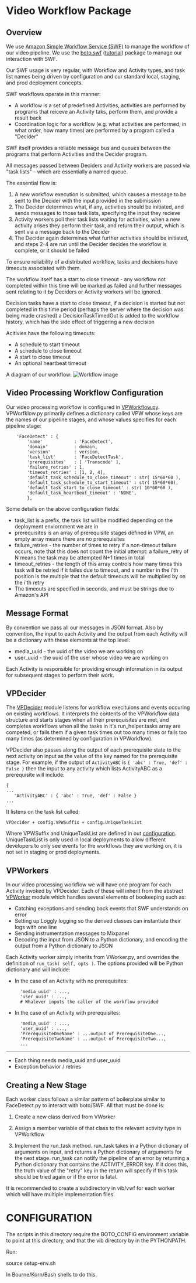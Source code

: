 Video Workflow Package
======================

Overview
--------

We use [Amazon Simple Workflow Service
(SWF)](http://aws.amazon.com/swf/) to manage the workflow of our video
pipeline.  We use the [boto.swf](http://boto.readthedocs.org/en/latest/ref/swf.html) ([tutorial](http://boto.readthedocs.org/en/latest/swf_tut.html)) package to manage our interaction with SWF.

Our SWF usage is very regular, with Workflow and Activity types, and
task list names being driven by configuration and our standard local,
staging, and prod deployment concepts.

SWF workflows operate in this manner:
* A workflow is a set of predefined Activities, activities are performed by programs that reiceve an Activity taks, perform them, and provide a result back
* Coordination logic for a workflow (e.g. what activities are performed, in what order, how many times) are performed by a program called a "Decider"

SWF itself provides a reliable message bus and queues between the programs that perform Activities and the Decider program.  

All messages passed between Deciders and Activity workers are passed via "task lists" - which are essentially a named queue.

The essential flow is:
1. A new workflow execution is submitted, which causes a message to be sent to the Decider with the input provided in the submission
2. The Decider determines what, if any, activities should be initiated, and sends messages to those task lists, specifying the input they recieve
3. Activity workers poll their task lists waiting for activities, when a new activity arises they perform their task, and return their output, which is sent via a message back to the Decider
4. The Decider again determines what further activities should be initiated, and steps 2-4 are run until the Decider decides the workflow is complete, or it should be failed

To ensure reliability of a distributed workflow, tasks and decisions have timeouts associated with them.

The workflow itself has a start to close timeout - any workflow not completed within this time will be marked as failed and further messages sent relating to it by Deciders or Activity workers will be ignored.

Decision tasks have a start to close timeout, if a decision is started but not completed in this time period (perhaps the server where the decision was being made crashed) a DecisionTaskTimedOut is added to the workflow history, which has the side effect of triggering a new decision

Acitivies have the following timeouts:
* A schedule to start timeout
* A schedule to close timeout
* A start to close timeout
* An optional heartbeat timeout

A diagram of our workflow:
![Workflow image](./docs/workflow.png)

Video Processing Workflow Configuration
---------------------------------------

Our video processing workflow is configured in
[VPWorkflow.py](./VPWorkflow.py).  VPWorfklow.py primarily defines a
dictionary called VPW whose keys are the names of our pipeline stages,
and whose values specifies for each pipeline stage:

```
    'FaceDetect' : {
        'name'            : 'FaceDetect',
        'domain'          : domain,
        'version'         : version,
        'task_list'       : 'FaceDetectTask',
        'prerequisites'   : [ 'Transcode' ],
        'failure_retries' : 1,
        'timeout_retries' : [1, 2, 4],
        'default_task_schedule_to_close_timeout' : str( 15*60*60 ),
        'default_task_schedule_to_start_timeout' : str( 15*60*60),
        'default_task_start_to_close_timeout' : str( 10*60*60 ),
        'default_task_heartbeat_timeout' : 'NONE',
        },
```

Some details on the above configuration fields:
* task_list is a prefix, the task list will be modified depending on the deployment enviornment we are in
* prerequisites is an array of prerequisite stages defined in VPW, an empty array means there are no prerequisites
* failure_retries - the number of times to retry if a non-timeout failure occurs, note that this does not count the initial attempt: a failure_retry of N means the task may be attempted N+1 times in total
* timeout_retries - the length of this array controls how many times this task will be retried if it failes due to timeout, and a number in the i'th position is the multiple that the default timeouts will be multiplied by on the i'th retry
* The timeouts are specified in seconds, and must be strings due to Amazon's API

Message Format
---------------------------------------

By convention we pass all our messages in JSON format.  Also by
convention, the input to each Activity and the output from each
Activity will be a dictionary with these elements at the top level:

* media_uuid - the uuid of the video we are working on
* user_uuid - the uuid of the user whose video we are working on

Each Activity is responsible for providing enough information in its
output for subsequent stages to perform their work.


VPDecider
---------------------------------------

The [VPDecider](./VPDecider.py) module listens for workflow
execituions and events occuring on existing workflows.  It interprets
the contents of the VPWorkflow data structure and starts stages when
all their prerequisites are met, and completes workflows when all the
tasks in it's run_helper.tasks array are competed, or fails them if a
given task times out too many times or fails too many times (as
determined by configuration in VPWorkflow).

VPDecider also passes along the output of each prerequisite state to
the next activity on input as the value of the key named for the
prerequisite stage.  For example, if the output of ```ActivityABC``` is 
```{ 'abc' : True, 'def' : False }``` then the input to any activity which
lists ActivityABC as a prerequisite will include:

```
{
...
   'ActivityABC' : { 'abc' : True, 'def' : False }
...
```

It listens on the task list called:

```
VPDecider + config.VPWSuffix + config.UniqueTaskList
```

Where VPWSuffix and UniqueTaskList are defined in out
[configuration](../config/README.md).  UniqueTaskList is only used in
local deployments to allow different developers to only see events for
the workflows they are working on, it is not set in staging or prod
deployments.

VPWorkers
----------------------------------------

In our video processing workflow we will have one program for each
Activity invoked by VPDecider.  Each of these will inherit from the
abstract [VPWorker](./VPWorker.py) module which handles several
elements of bookeeping such as:

* Catching exceptions and sending back events that SWF understands on error
* Setting up Loggly logging so the derived classes can instantiate their logs with one line
* Sending instrumentation messages to Mixpanel
* Decoding the input from JSON to a Python dictionary, and encoding the output from a Python dictionary to JSON

Each Activity worker simply inherits from VWorker.py, and overrides
the definition of ```run_task( self, opts )```.  The options provided
will be Python dictionary and will include:
* In the case of an Activity with no prerequisites:
  ```{
    'media_uuid' : ...,
    'user_uuid' : ...,
    # Whatever inputs the caller of the workflow provided
  ```
* In the case of an Activity with prerequisites:
  ```{
    'media_uuid' : ...,
    'user_uuid' : ...,
    'PrerequisiteOneName' : ...output of PrerequisiteOne...,
    'PrerequisiteTwoName' : ...output of PrerequisiteTwo...,
    ...
  ```

----------

* Each thing needs media_uuid and user_uuid
* Exception behavior / retries

Creating a New Stage
--------------------

Each worker class follows a similar pattern of boilerplate similar to
FaceDetect.py to interact with boto/SWF.  All that must be done is:
1) Create a new class derived from VWorker

2) Assign a member variable of that class to the relevant activity
type in VPWorkflow

3) Implement the run_task method.  run_task takes in a Python
dictionary of arguments on input, and returns a Python dictionary of
arguments for the next stage.  run_task can notify the pipeline of an
error by returning a Python dictionary that contains the
ACTIVITY_ERROR key.  If it does this, the truth value of the "retry"
key in the return will specify if this task should be tried again or
if the error is fatal.

It is recommended to create a subdirectory in vib/vwf for each worker
which will have multiple implementation files.

CONFIGURATION
======================================================================
The scripts in this directory require the BOTO_CONFIG environment
variable to point at this directory, and that the vib directory by in
the PYTHONPATH.

Run:

source setup-env.sh

In Bourne/Korn/Bash shells to do this.



